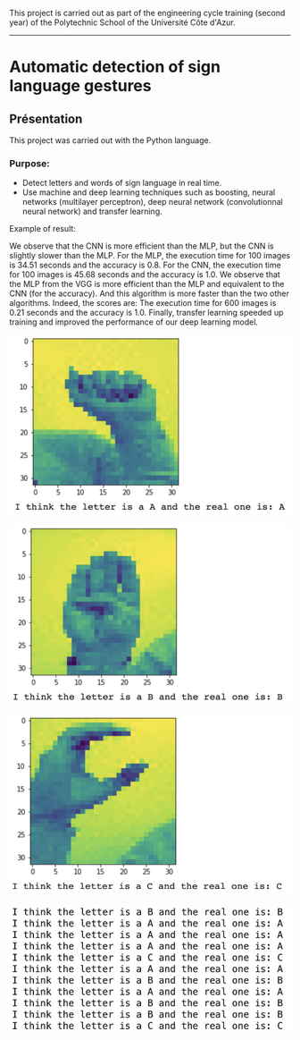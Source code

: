 This project is carried out as part of the engineering cycle training (second year) of the Polytechnic School of the Université Côte d'Azur.
***
# Automatic detection of sign language gestures

## Présentation
This project was carried out with the Python language.

### Purpose:
* Detect letters and words of sign language in real time.
* Use machine and deep learning techniques such as boosting, neural networks (multilayer perceptron), deep neural network (convolutionnal neural network) and transfer learning.

Example of result:

We observe that the CNN is more efficient than the MLP, but the CNN is slightly slower than the MLP.
For the MLP, the execution time for 100 images is 34.51 seconds and the accuracy is 0.8.
For the CNN, the execution time for 100 images is 45.68 seconds and the accuracy is 1.0.
We observe that the MLP from the VGG is more efficient than the MLP and equivalent to the CNN (for the accuracy). And this algorithm is more faster than the two other algorithms. Indeed, the scores are:
The execution time for 600 images is 0.21 seconds and the accuracy is 1.0.
Finally, transfer learning speeded up training and improved the performance of our deep learning model.

![alt text](https://github.com/JulienChoukroun/Automatic-detection-of-sign-language-gestures/blob/main/Images/PredictionA.png "Prediction for the letter A")

![alt text](https://github.com/JulienChoukroun/Automatic-detection-of-sign-language-gestures/blob/main/Images/PredictionB.png "Prediction for the letter B")

![alt text](https://github.com/JulienChoukroun/Automatic-detection-of-sign-language-gestures/blob/main/Images/PredictionC.png "Prediction for the letter C")

![alt text](https://github.com/JulienChoukroun/Automatic-detection-of-sign-language-gestures/blob/main/Images/PredictionTransferLearning.png "Prediction with the Transfer Learning")
